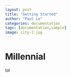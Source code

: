 ```yaml
---
layout: post
title: "Getting Started"
author: "Paul Le"
categories: documentation
tags: [documentation,sample]
image: city-2.jpg
---
```


# Millennial

lol 
